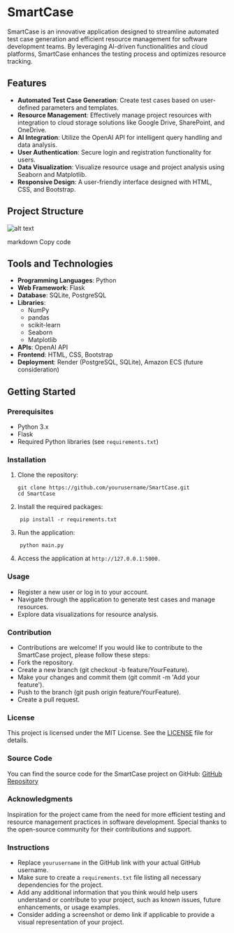 # SmartCase

SmartCase is an innovative application designed to streamline automated test case generation and efficient resource management for software development teams. By leveraging AI-driven functionalities and cloud platforms, SmartCase enhances the testing process and optimizes resource tracking.

## Features

- **Automated Test Case Generation**: Create test cases based on user-defined parameters and templates.
- **Resource Management**: Effectively manage project resources with integration to cloud storage solutions like Google Drive, SharePoint, and OneDrive.
- **AI Integration**: Utilize the OpenAI API for intelligent query handling and data analysis.
- **User Authentication**: Secure login and registration functionality for users.
- **Data Visualization**: Visualize resource usage and project analysis using Seaborn and Matplotlib.
- **Responsive Design**: A user-friendly interface designed with HTML, CSS, and Bootstrap.

## Project Structure

![alt text](static/images/image.png)

markdown
Copy code

## Tools and Technologies

- **Programming Languages**: Python
- **Web Framework**: Flask
- **Database**: SQLite, PostgreSQL
- **Libraries**:
  - NumPy
  - pandas
  - scikit-learn
  - Seaborn
  - Matplotlib
- **APIs**: OpenAI API
- **Frontend**: HTML, CSS, Bootstrap
- **Deployment**: Render (PostgreSQL, SQLite), Amazon ECS (future consideration)

## Getting Started

### Prerequisites

- Python 3.x
- Flask
- Required Python libraries (see `requirements.txt`)

### Installation

1. Clone the repository:

   ```
   git clone https://github.com/yourusername/SmartCase.git
   cd SmartCase
   ```

2. Install the required packages:

```
    pip install -r requirements.txt
```

3. Run the application:

```
    python main.py
```

4. Access the application at `http://127.0.0.1:5000.`

### Usage

- Register a new user or log in to your account.
- Navigate through the application to generate test cases and manage resources.
- Explore data visualizations for resource analysis.

### Contribution

- Contributions are welcome! If you would like to contribute to the SmartCase project, please follow these steps:
- Fork the repository.
- Create a new branch (git checkout -b feature/YourFeature).
- Make your changes and commit them (git commit -m 'Add your feature').
- Push to the branch (git push origin feature/YourFeature).
- Create a pull request.

### License

This project is licensed under the MIT License. See the [LICENSE](./LICENSE) file for details.

### Source Code

You can find the source code for the SmartCase project on GitHub:
[GitHub Repository](https://github.com/shivadey108P/SmartCase.git)

### Acknowledgments

Inspiration for the project came from the need for more efficient testing and resource management practices in software development.
Special thanks to the open-source community for their contributions and support.

### Instructions

- Replace `yourusername` in the GitHub link with your actual GitHub username.
- Make sure to create a `requirements.txt` file listing all necessary dependencies for the project.
- Add any additional information that you think would help users understand or contribute to your project, such as known issues, future enhancements, or usage examples.
- Consider adding a screenshot or demo link if applicable to provide a visual representation of your project.
